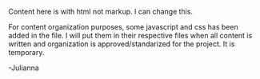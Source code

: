 Content here is with html not markup. I can change this.

For content organization purposes, some javascript and css has been added in the file. I will put them in their respective 
files when all content is written and organization is approved/standarized for the project. It is temporary.

-Julianna
